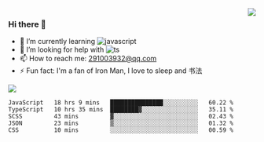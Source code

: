 <img align='right' src='https://github-readme-stats.vercel.app/api?username=niaogege&show_icons=true&theme=radical'/>

### Hi there 👋

- 🌱 I’m currently learning ![javascript](https://img.shields.io/badge/javacript-learn-orange)
- 🤔 I’m looking for help with ![ts](https://img.shields.io/badge/ts-learn-yellow)
- 📫 How to reach me: 291003932@qq.com
- ⚡ Fun fact:  I'm a fan of Iron Man, I love to sleep and 书法

![](https://github-readme-stats.vercel.app/api/top-langs/?username=niaogege&layout=compact)

<!--START_SECTION:waka-->
```text
JavaScript   18 hrs 9 mins   ███████████████░░░░░░░░░░   60.22 % 
TypeScript   10 hrs 35 mins  ████████▓░░░░░░░░░░░░░░░░   35.11 % 
SCSS         43 mins         ▓░░░░░░░░░░░░░░░░░░░░░░░░   02.43 % 
JSON         23 mins         ▒░░░░░░░░░░░░░░░░░░░░░░░░   01.32 % 
CSS          10 mins         ░░░░░░░░░░░░░░░░░░░░░░░░░   00.59 % 
```
<!--END_SECTION:waka-->
